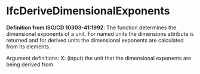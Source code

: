 # IfcDeriveDimensionalExponents

**Definition from ISO/CD 10303-41:1992**: The function determines the dimensional exponents of a unit. For named units the dimensions attribute is returned and for derived units the dimensional exponents are calculated from its elements.
<!-- end of short definition -->


Argument definitions:
X: (input) the unit that the dimensional exponents are being derived from.
